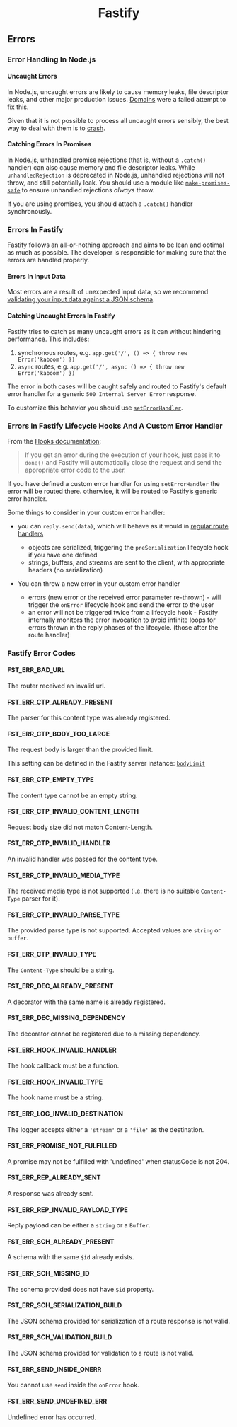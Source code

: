 <h1 align="center">Fastify</h1>

## Errors
<a id="errors"></a>

### Error Handling In Node.js
<a id="error-handling"></a>

#### Uncaught Errors
In Node.js, uncaught errors are likely to cause memory leaks, file descriptor
leaks, and other major production issues.
[Domains](https://nodejs.org/en/docs/guides/domain-postmortem/) were a failed
attempt to fix this.

Given that it is not possible to process all uncaught errors sensibly, the best
way to deal with them is to
[crash](https://nodejs.org/api/process.html#process_warning_using_uncaughtexception_correctly).

#### Catching Errors In Promises
In Node.js, unhandled promise rejections (that is, without a `.catch()` handler)
can also cause memory and file descriptor leaks. While `unhandledRejection` is
deprecated in Node.js, unhandled rejections will not throw, and still
potentially leak. You should use a module like
[`make-promises-safe`](https://github.com/mcollina/make-promises-safe) to ensure
unhandled rejections _always_ throw.

If you are using promises, you should attach a `.catch()` handler synchronously.

### Errors In Fastify
Fastify follows an all-or-nothing approach and aims to be lean and optimal as
much as possible. The developer is responsible for making sure that the errors
are handled properly.

#### Errors In Input Data
Most errors are a result of unexpected input data, so we recommend [validating
your input data against a JSON schema](./Validation-and-Serialization.md).

#### Catching Uncaught Errors In Fastify
Fastify tries to catch as many uncaught errors as it can without hindering
performance. This includes:

1. synchronous routes, e.g. `app.get('/', () => { throw new Error('kaboom') })`
2. `async` routes, e.g. `app.get('/', async () => { throw new Error('kaboom')
   })`

The error in both cases will be caught safely and routed to Fastify's default
error handler for a generic `500 Internal Server Error` response.

To customize this behavior you should use
[`setErrorHandler`](./Server.md#seterrorhandler).

### Errors In Fastify Lifecycle Hooks And A Custom Error Handler

From the [Hooks documentation](./Hooks.md#manage-errors-from-a-hook):
> If you get an error during the execution of your hook, just pass it to
> `done()` and Fastify will automatically close the request and send the
> appropriate error code to the user.

If you have defined a custom error handler for using `setErrorHandler` the error
will be routed there. otherwise, it will be routed to Fastify’s generic error
handler.

Some things to consider in your custom error handler:

- you can `reply.send(data)`, which will behave as it would in [regular route
  handlers](./Reply.md#senddata)
  - objects are serialized, triggering the `preSerialization` lifecycle hook if
    you have one defined
  - strings, buffers, and streams are sent to the client, with appropriate
    headers (no serialization)

- You can throw a new error in your custom error handler
  - errors (new error or the received error parameter re-thrown) - will trigger
    the `onError` lifecycle hook and send the error to the user
  - an error will not be triggered twice from a lifecycle hook - Fastify
    internally monitors the error invocation to avoid infinite loops for errors
    thrown in the reply phases of the lifecycle. (those after the route handler)


### Fastify Error Codes
<a id="fastify-error-codes"></a>

#### FST_ERR_BAD_URL
<a id="FST_ERR_BAD_URL"></a>

The router received an invalid url.

#### FST_ERR_CTP_ALREADY_PRESENT
<a id="FST_ERR_CTP_ALREADY_PRESENT"></a>

The parser for this content type was already registered.

#### FST_ERR_CTP_BODY_TOO_LARGE
<a id="FST_ERR_CTP_BODY_TOO_LARGE"></a>

The request body is larger than the provided limit.

This setting can be defined in the Fastify server instance:
[`bodyLimit`](./Server.md#bodylimit)

#### FST_ERR_CTP_EMPTY_TYPE
<a id="FST_ERR_CTP_EMPTY_TYPE"></a>

The content type cannot be an empty string.

#### FST_ERR_CTP_INVALID_CONTENT_LENGTH
<a id="FST_ERR_CTP_INVALID_CONTENT_LENGTH"></a>

Request body size did not match Content-Length.

#### FST_ERR_CTP_INVALID_HANDLER
<a id="FST_ERR_CTP_INVALID_HANDLER"></a>

An invalid handler was passed for the content type.

#### FST_ERR_CTP_INVALID_MEDIA_TYPE
<a id="FST_ERR_CTP_INVALID_MEDIA_TYPE"></a>

The received media type is not supported (i.e. there is no suitable
`Content-Type` parser for it).

#### FST_ERR_CTP_INVALID_PARSE_TYPE
<a id="FST_ERR_CTP_INVALID_PARSE_TYPE"></a>

The provided parse type is not supported. Accepted values are `string` or
`buffer`.

#### FST_ERR_CTP_INVALID_TYPE
<a id="FST_ERR_CTP_INVALID_TYPE"></a>

The `Content-Type` should be a string.

#### FST_ERR_DEC_ALREADY_PRESENT
<a id="FST_ERR_DEC_ALREADY_PRESENT"></a>

A decorator with the same name is already registered.

#### FST_ERR_DEC_MISSING_DEPENDENCY
<a id="FST_ERR_DEC_MISSING_DEPENDENCY"></a>

The decorator cannot be registered due to a missing dependency.

#### FST_ERR_HOOK_INVALID_HANDLER
<a id="FST_ERR_HOOK_INVALID_HANDLER"></a>

The hook callback must be a function.

#### FST_ERR_HOOK_INVALID_TYPE
<a id="FST_ERR_HOOK_INVALID_TYPE"></a>

The hook name must be a string.

#### FST_ERR_LOG_INVALID_DESTINATION
<a id="FST_ERR_LOG_INVALID_DESTINATION"></a>

The logger accepts either a `'stream'` or a `'file'` as the destination.

#### FST_ERR_PROMISE_NOT_FULFILLED
<a id="FST_ERR_PROMISE_NOT_FULFILLED"></a>

A promise may not be fulfilled with 'undefined' when statusCode is not 204.

#### FST_ERR_REP_ALREADY_SENT
<a id="FST_ERR_REP_ALREADY_SENT"></a>

A response was already sent.

#### FST_ERR_REP_INVALID_PAYLOAD_TYPE
<a id="FST_ERR_REP_INVALID_PAYLOAD_TYPE"></a>

Reply payload can be either a `string` or a `Buffer`.

#### FST_ERR_SCH_ALREADY_PRESENT
<a id="FST_ERR_SCH_ALREADY_PRESENT"></a>

A schema with the same `$id` already exists.

#### FST_ERR_SCH_MISSING_ID
<a id="FST_ERR_SCH_MISSING_ID"></a>

The schema provided does not have `$id` property.

#### FST_ERR_SCH_SERIALIZATION_BUILD
<a id="FST_ERR_SCH_SERIALIZATION_BUILD"></a>

The JSON schema provided for serialization of a route response is not valid.

#### FST_ERR_SCH_VALIDATION_BUILD
<a id="FST_ERR_SCH_VALIDATION_BUILD"></a>

The JSON schema provided for validation to a route is not valid.

#### FST_ERR_SEND_INSIDE_ONERR
<a id="FST_ERR_SEND_INSIDE_ONERR"></a>

You cannot use `send` inside the `onError` hook.

#### FST_ERR_SEND_UNDEFINED_ERR
<a id="FST_ERR_SEND_UNDEFINED_ERR"></a>

Undefined error has occurred.
